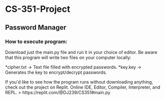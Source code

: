 # CS-351-Project
## Password Manager
### How to execute program:
<p>Download just the main.py file and run it in your choice of editor. Be aware that this program will write two files on your computer locally:</p> 
  *cipher.txt  -> Text file filled with encrypted passwords.
  *key.key -> Generates the key to encrypt/decrypt passwords.


<p>If you'd like to see how the program runs without downloading anything, check out the project on Replit.  Online IDE, Editor, Compiler, Interpreter, and REPL.
  > https://replit.com/@DJ239/CS351#main.py
</p>
